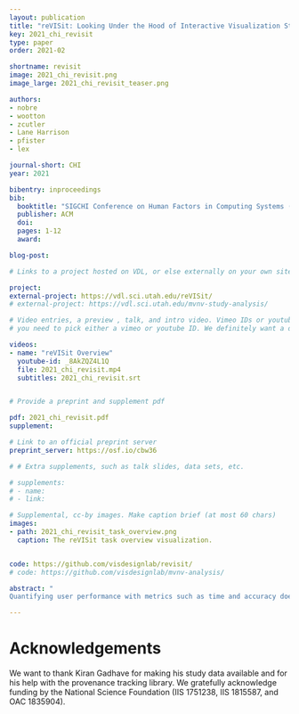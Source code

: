 ```yaml
---
layout: publication
title: "reVISit: Looking Under the Hood of Interactive Visualization Studies"
key: 2021_chi_revisit
type: paper
order: 2021-02

shortname: revisit
image: 2021_chi_revisit.png
image_large: 2021_chi_revisit_teaser.png

authors:
- nobre
- wootton
- zcutler
- Lane Harrison
- pfister
- lex

journal-short: CHI
year: 2021

bibentry: inproceedings
bib:
  booktitle: "SIGCHI Conference on Human Factors in Computing Systems (CHI) (to appear)"
  publisher: ACM
  doi: 
  pages: 1-12
  award:

blog-post: 

# Links to a project hosted on VDL, or else externally on your own site

project:
external-project: https://vdl.sci.utah.edu/reVISit/
# external-project: https://vdl.sci.utah.edu/mvnv-study-analysis/

# Video entries, a preview , talk, and intro video. Vimeo IDs or youtube IDs are supported
# you need to pick either a vimeo or youtube ID. We definitely want a downloadable video too.

videos:
- name: "reVISit Overview"
  youtube-id: _8AkZQZ4L1Q
  file: 2021_chi_revisit.mp4
  subtitles: 2021_chi_revisit.srt


# Provide a preprint and supplement pdf

pdf: 2021_chi_revisit.pdf
supplement: 

# Link to an official preprint server
preprint_server: https://osf.io/cbw36

# # Extra supplements, such as talk slides, data sets, etc.

# supplements:
# - name: 
# - link: 

# Supplemental, cc-by images. Make caption brief (at most 60 chars)
images:
- path: 2021_chi_revisit_task_overview.png
  caption: The reVISit task overview visualization. 


code: https://github.com/visdesignlab/revisit/
# code: https://github.com/visdesignlab/mvnv-analysis/

abstract: "
Quantifying user performance with metrics such as time and accuracy does not show the whole picture when researchers evaluate complex, interactive visualization tools. In such systems, performance is often influenced by different analysis strategies that statistical analysis methods cannot account for.  To remedy this lack of nuance, we propose a novel analysis methodology for evaluating complex interactive visualizations at scale. We implement our analysis methods in reVISit, which enables analysts to explore participant interaction performance metrics and responses in the context of users' analysis strategies. Replays of participant sessions can aid in identifying usability problems during pilot studies and make individual analysis processes salient. To demonstrate the applicability of reVISit to visualization studies, we analyze participant data from two published crowdsourced studies. Our findings show that reVISit can be used to reveal and describe novel interaction patterns, to analyze performance differences between different analysis strategies, and to validate or challenge design decisions."

---
```


# Acknowledgements

We want to thank Kiran Gadhave for making his study data available and for his help with the provenance tracking library. We gratefully acknowledge funding by the National Science Foundation (IIS 1751238, IIS 1815587, and OAC 1835904).
